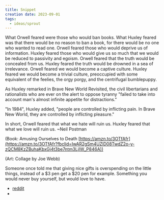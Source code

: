 ```yaml
---
title: Snippet
creation date: 2023-09-01
tags:
  - ideas/sprout
---
```


What Orwell feared were those who would ban books. What Huxley feared was that there would be no reason to ban a book, for there would be no one who wanted to read one. Orwell feared those who would deprive us of information. Huxley feared those who would give us so much that we would be reduced to passivity and egoism. Orwell feared that the truth would be concealed from us. Huxley feared the truth would be drowned in a sea of irrelevance. Orwell feared we would become a captive culture. Huxley feared we would become a trivial culture, preoccupied with some equivalent of the feelies, the orgy porgy, and the centrifugal bumblepuppy.

As Huxley remarked in Brave New World Revisited, the civil libertarians and rationalists who are ever on the alert to oppose tyranny "failed to take into account man's almost infinite appetite for distractions."

"In 1984", Huxley added, "people are controlled by inflicting pain. In Brave New World, they are controlled by inflicting pleasure."

In short, Orwell feared that what we hate will ruin us. Huxley feared that what we love will ruin us. ~Neil Postman

(Book: Amusing Ourselves to Death [https://amzn.to/3OTfAfr](https://amzn.to/3OTfAfr?fbclid=IwAR2gSm4UZlD08TwdZ2o-y-zQCM8KzZBuhaKbxGj4t3be7ntm3LjIW_P846A))

(Art: Collage by Joe Webb)


Someone once told me that giving nice gifts is overspending on the little things, instead of a $3 pen get a $20 pen for example. Something you  would never buy yourself, but would love to have.
 - [reddit](https://www.reddit.com/r/skiing/s/90eGRdlXsy)
 -